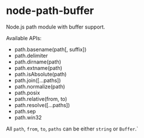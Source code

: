 # node-path-buffer
Node.js path module with buffer support.

Available APIs:

- path.basename(path[, suffix])
- path.delimiter
- path.dirname(path)
- path.extname(path)
- path.isAbsolute(path)
- path.join([...paths])
- path.normalize(path)
- path.posix
- path.relative(from, to)
- path.resolve([...paths])
- path.sep
- path.win32

All `path`, `from`, `to`, `paths` can be either `string` or `Buffer`.`
